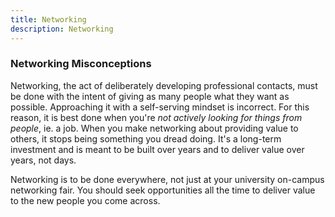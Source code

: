 ```yaml
---
title: Networking
description: Networking
---
```


### Networking Misconceptions
Networking, the act of deliberately developing professional contacts, must be done with the intent of giving as many people what they want as possible. Approaching it with a self-serving mindset is incorrect. For this reason, it is best done when you're *not actively looking for things from people*, ie. a job. When you make networking about providing value to others, it stops being something you dread doing. It's a long-term investment and is meant to be built over years and to deliver value over years, not days.

Networking is to be done everywhere, not just at your university on-campus networking fair. You should seek opportunities all the time to deliver value to the new people you come across.
